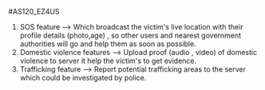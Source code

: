 #AS120_EZ4US
1. SOS feature --> Which broadcast the victim's live location with their profile details (photo,age) , so other users and nearest government authorities will go and help them as soon as possible.
2. Domestic violence features --> Upload proof (audio , video)  of domestic violence to server it help the victim's to get evidence.
3. Trafficking feature --> Report potential trafficking areas to the server which could be investigated by police. 
